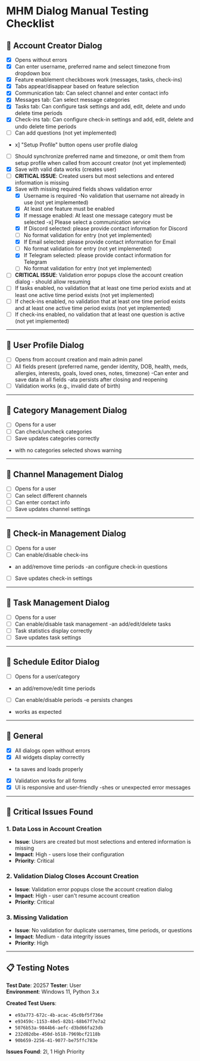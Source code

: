 # MHM Dialog Manual Testing Checklist

## 📝 **Account Creator Dialog**
- [x] Opens without errors
- [x] Can enter username, preferred name and select timezone from dropdown box
- [x] Feature enablement checkboxes work (messages, tasks, check-ins)
- [x] Tabs appear/disappear based on feature selection
- [x] Communication tab: Can select channel and enter contact info
- [x] Messages tab: Can select message categories
- [x] Tasks tab: Can configure task settings and add, edit, delete and undo delete time periods
- [x] Check-ins tab: Can configure check-in settings and add, edit, delete and undo delete time periods
- [ ] Can add questions (not yet implemented)
- x] "Setup Profile" button opens user profile dialog
- [ ] Should synchronize preferred name and timezone, or omit them from setup profile when called from account creator (not yet implemented)
- [x] Save with valid data works (creates user)
- [ ] **CRITICAL ISSUE**: Created users but most selections and entered information is missing
- [x] Save with missing required fields shows validation error
  - [x] Username is required
  -No validation that username not already in use (not yet implemented)
  - [x] At least one feature must be enabled
  - [x] If message enabled: At least one message category must be selected
  -x] Please select a communication service
  - [x] If Discord selected: please provide contact information for Discord
  - [ ] No format validation for entry (not yet implemented)
  - [x] If Email selected: please provide contact information for Email
  - [ ] No format validation for entry (not yet implemented)
  - [x] If Telegram selected: please provide contact information for Telegram
  - [ ] No format validation for entry (not yet implemented)
- [ ] **CRITICAL ISSUE**: Validation error popups close the account creation dialog - should allow resuming
- [ ] If tasks enabled, no validation that at least one time period exists and at least one active time period exists (not yet implemented)
- [ ] If check-ins enabled, no validation that at least one time period exists and at least one active time period exists (not yet implemented)
- [ ] If check-ins enabled, no validation that at least one question is active (not yet implemented)

---

## 📝 **User Profile Dialog**
- [ ] Opens from account creation and main admin panel
- [ ] All fields present (preferred name, gender identity, DOB, health, meds, allergies, interests, goals, loved ones, notes, timezone)
-Can enter and save data in all fields
-ata persists after closing and reopening
- [ ] Validation works (e.g., invalid date of birth)

---

## 📝 **Category Management Dialog**
- [ ] Opens for a user
- [ ] Can check/uncheck categories
- [ ] Save updates categories correctly
- with no categories selected shows warning

---

## 📝 **Channel Management Dialog**
- [ ] Opens for a user
- [ ] Can select different channels
- [ ] Can enter contact info
- [ ] Save updates channel settings

---

## 📝 **Check-in Management Dialog**
- [ ] Opens for a user
- [ ] Can enable/disable check-ins
- an add/remove time periods
-an configure check-in questions
- [ ] Save updates check-in settings

---

## 📝 **Task Management Dialog**
- [ ] Opens for a user
- [ ] Can enable/disable task management
-an add/edit/delete tasks
- [ ] Task statistics display correctly
- [ ] Save updates task settings

---

## 📝 **Schedule Editor Dialog**
- [ ] Opens for a user/category
- an add/remove/edit time periods
- [ ] Can enable/disable periods
-e persists changes
- works as expected

---

## 📝 **General**
- [x] All dialogs open without errors
- [x] All widgets display correctly
- ta saves and loads properly
- [x] Validation works for all forms
- [x] UI is responsive and user-friendly
-shes or unexpected error messages

---

## 🚨 **Critical Issues Found**

### **1. Data Loss in Account Creation**
- **Issue**: Users are created but most selections and entered information is missing
- **Impact**: High - users lose their configuration
- **Priority**: Critical

### **2. Validation Dialog Closes Account Creation**
- **Issue**: Validation error popups close the account creation dialog
- **Impact**: High - user can't resume account creation
- **Priority**: Critical

### **3. Missing Validation**
- **Issue**: No validation for duplicate usernames, time periods, or questions
- **Impact**: Medium - data integrity issues
- **Priority**: High

---

## 📋 **Testing Notes**

**Test Date**: 20257 
**Tester**: User  
**Environment**: Windows 11, Python 3.x  

**Created Test Users**:
- `e93a773-672c-4b-acac-45c0bf5f736e`
- `e93459c-1153-48e5-82b1-68b67f7e7a2`
- `5076b53a-9844b6-aefc-d3bd66fa23db`
- `232d02dbe-450d-b518-7969bcf2118b`
- `90b659-2256-41-9077-be75ffc783e`

**Issues Found**: 2l, 1 High Priority 